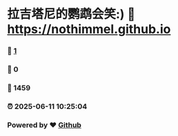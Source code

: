 # 拉吉塔尼的鹦鹉会笑:) :link: https://nothimmel.github.io 
### :page_facing_up: [1](https://nothimmel.github.io/tag.html) 
### :speech_balloon: 0 
### :hibiscus: 1459 
### :alarm_clock: 2025-06-11 10:25:04 
### Powered by :heart: [Github](https://github.com/NotHimmel/NotHimmel.github.io)
